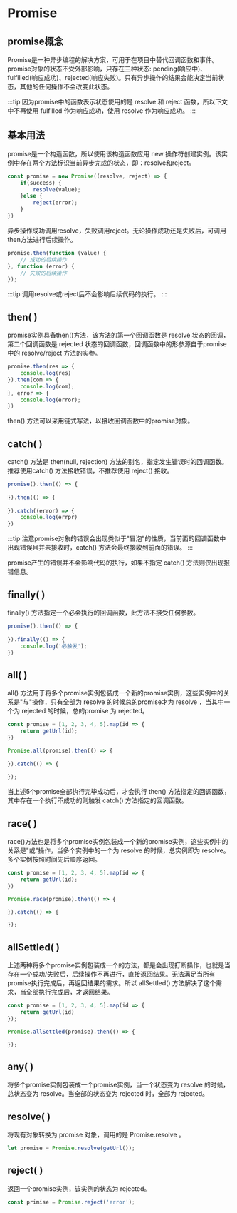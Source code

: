 # Promise

## promise概念

Promise是一种异步编程的解决方案，可用于在项目中替代回调函数和事件。promise对象的状态不受外部影响，只存在三种状态: pending(响应中)、fulfilled(响应成功)、rejected(响应失败)。只有异步操作的结果会能决定当前状态，其他的任何操作不会改变此状态。

:::tip
因为promise中的函数表示状态使用的是 resolve 和 reject 函数，所以下文中不再使用 fulfilled 作为响应成功，使用 resolve 作为响应成功。
:::

## 基本用法

promise是一个构造函数，所以使用该构造函数应用 new 操作符创建实例。该实例中存在两个方法标识当前异步完成的状态，即：resolve和reject。

```js
const promise = new Promise((resolve, reject) => {
    if(success) {
        resolve(value);
    }else {
        reject(error);
    }
})
```

异步操作成功调用resolve，失败调用reject。无论操作成功还是失败后，可调用then方法进行后续操作。

```js
promise.then(function (value) {
    // 成功的后续操作
}, function (error) {
    // 失败的后续操作
});
```

:::tip
调用resolve或reject后不会影响后续代码的执行。
:::

## then( )

promise实例具备then()方法，该方法的第一个回调函数是 resolve 状态的回调，第二个回调函数是 rejected 状态的回调函数，回调函数中的形参源自于promise中的 resolve/reject 方法的实参。

```js
promise.then(res => {
    console.log(res)
}).then(com => {
    console.log(com);
}, error => {
    console.log(error);
})
```

then() 方法可以采用链式写法，以接收回调函数中的promise对象。

## catch( )

catch() 方法是 then(null, rejection) 方法的别名，指定发生错误时的回调函数。推荐使用catch() 方法接收错误，不推荐使用 reject() 接收。

```js
promise().then(() => {
    
}).then(() => {
    
}).catch((error) => {
    console.log(errpr)
})
```

:::tip
注意promise对象的错误会出现类似于"冒泡"的性质，当前面的回调函数中出现错误且并未接收时，catch() 方法会最终接收到前面的错误。
:::

promise产生的错误并不会影响代码的执行，如果不指定 catch() 方法则仅出现报错信息。

## finally( )

finally() 方法指定一个必会执行的回调函数，此方法不接受任何参数。

```js
promise().then(() => {
    
}).finally(() => {
    console.log('必触发');
})
```

## all( )

all() 方法用于将多个promise实例包装成一个新的promise实例，这些实例中的关系是"与"操作，只有全部为 resolve 的时候总的promise才为 resolve ，当其中一个为 rejected 的时候，总的promise 为 rejected。

```js
const promise = [1, 2, 3, 4, 5].map(id => {
    return getUrl(id);
})

Promise.all(promise).then(() => {
    
}).catch(() => {
    
});
```

当上述5个promise全部执行完毕成功后，才会执行 then() 方法指定的回调函数，其中存在一个执行不成功的则触发 catch() 方法指定的回调函数。

## race( )

race()方法也是将多个promise实例包装成一个新的promise实例，这些实例中的关系是"或"操作，当多个实例中的一个为 resolve 的时候，总实例即为 resolve。多个实例按照时间先后顺序返回。

```js
const promise = [1, 2, 3, 4, 5].map(id => {
    return getUrl(id);
})

Promise.race(promise).then(() => {

}).catch(() => {

});
```

## allSettled( )

上述两种将多个promise实例包装成一个的方法，都是会出现打断操作，也就是当存在一个成功/失败后，后续操作不再进行，直接返回结果。无法满足当所有promise执行完成后，再返回结果的需求。所以 allSettled() 方法解决了这个需求，当全部执行完成后，才返回结果。

```js
const promise = [1, 2, 3, 4, 5].map(id => {
    return getUrl(id)
});

Promise.allSettled(promise).then(() => {

});
```

## any( )

将多个promise实例包装成一个promise实例，当一个状态变为 resolve 的时候，总状态变为 resolve。当全部的状态变为 rejected 时，全部为 rejected。

## resolve( )

将现有对象转换为 promise 对象，调用的是 Promise.resolve 。

```js
let promise = Promise.resolve(getUrl());
```

## reject( ) 

返回一个promise实例，该实例的状态为 rejected。

```js
const primise = Promise.reject('error');
```
